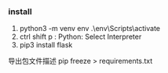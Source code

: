 ###  install
1. python3 -m venv env
   .\env\Scripts\activate
2. ctrl shift  p : Python: Select Interpreter 
3. pip3 install flask

导出包文件描述
pip freeze > requirements.txt
